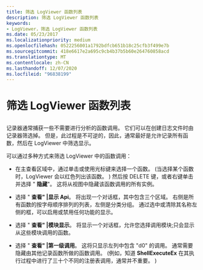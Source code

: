 ```yaml
---
title: 筛选 LogViewer 函数列表
description: 筛选 LogViewer 函数列表
keywords:
- LogViewer，筛选 LogViewer 函数列表
ms.date: 05/23/2017
ms.localizationpriority: medium
ms.openlocfilehash: 0522256001a1792bdfcb651b18c25cfb3f499e7b
ms.sourcegitcommit: 418e6617e2a695c9cb4b37b5b60e264760858acd
ms.translationtype: MT
ms.contentlocale: zh-CN
ms.lasthandoff: 12/07/2020
ms.locfileid: "96838199"
---
```

# <a name="filtering-the-logviewer-function-list"></a>筛选 LogViewer 函数列表


## <span id="ddk_filtering_the_logviewer_function_list_dtoolq"></span><span id="DDK_FILTERING_THE_LOGVIEWER_FUNCTION_LIST_DTOOLQ"></span>


记录器通常捕获一些不需要进行分析的函数调用。 它们可以在创建日志文件时由记录器筛选掉。 但是，此过程是不可逆的，因此，通常最好是允许记录所有函数，然后在 LogViewer 中筛选显示。

可以通过多种方式来筛选 LogViewer 中的函数调用：

-   在主查看区域中，通过单击或使用光标键来选择一个函数。  (当选择某个函数时，LogViewer 会以红色列出该函数。 ) 然后按 DELETE 键，或者右键单击并选择 " **隐藏**"。 这将从视图中隐藏该函数调用的所有实例。

-   选择 " **查看" |显示 Api**。 将出现一个对话框，其中包含三个区域。 右侧是所有函数的按字母顺序排列的列表，左侧是分类分组。 通过选中或清除其名称左侧的框，可以启用或禁用任何功能的显示。

-   选择 " **查看" |模块显示**。 将显示一个对话框，允许您选择调用模块;只会显示从这些模块调用的函数。

-   选择 " **查看" |第一级调用**。 这将只显示左列中包含 "d0" 的调用。 通常需要隐藏由其他记录函数所做的函数调用。  (例如，知道 **ShellExecuteEx** 在其执行过程中进行了三十个不同的注册表调用，通常并不重要。 ) 

 

 





